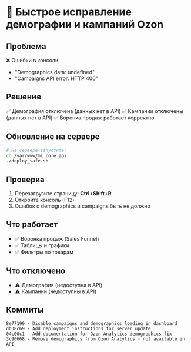 # 🚀 Быстрое исправление демографии и кампаний Ozon

## Проблема
❌ Ошибки в консоли: 
- "Demographics data: undefined"
- "Campaigns API error: HTTP 400"

## Решение
✅ Демография отключена (данных нет в API)
✅ Кампании отключены (данных нет в API)
✅ Воронка продаж работает корректно

## Обновление на сервере

```bash
# На сервере запустите:
cd /var/www/mi_core_api
./deploy_safe.sh
```

## Проверка
1. Перезагрузите страницу: **Ctrl+Shift+R**
2. Откройте консоль (F12)
3. Ошибок о demographics и campaigns быть не должно

## Что работает
- ✅ Воронка продаж (Sales Funnel)
- ✅ Таблицы и графики
- ✅ Фильтры по товарам

## Что отключено
- ⚠️ Демография (недоступна в API)
- ⚠️ Кампании (недоступны в API)

## Коммиты
```
8e77199 - Disable campaigns and demographics loading in dashboard
db38c69 - Add deployment instructions for server update
04c00c1 - Add documentation for Ozon Analytics demographics fix
3c90668 - Remove demographics from Ozon Analytics - not available in API
```
